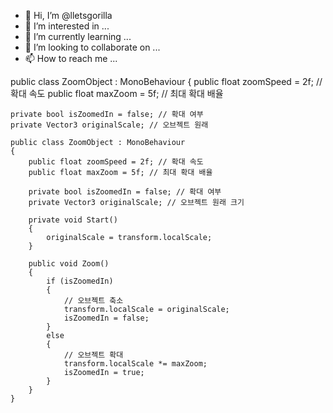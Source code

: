 - 👋 Hi, I’m @lletsgorilla
- 👀 I’m interested in ...
- 🌱 I’m currently learning ...
- 💞️ I’m looking to collaborate on ...
- 📫 How to reach me ...

<!---
lletsgorilla/lletsgorilla is a ✨ special ✨ repository because its `README.md` (this file) appears on your GitHub profile.
You can click the Preview link to take a look at your changes.
--->
public class ZoomObject : MonoBehaviour
{
    public float zoomSpeed = 2f; // 확대 속도
    public float maxZoom = 5f; // 최대 확대 배율

    private bool isZoomedIn = false; // 확대 여부
    private Vector3 originalScale; // 오브젝트 원래

    public class ZoomObject : MonoBehaviour
    {
        public float zoomSpeed = 2f; // 확대 속도
        public float maxZoom = 5f; // 최대 확대 배율

        private bool isZoomedIn = false; // 확대 여부
        private Vector3 originalScale; // 오브젝트 원래 크기

        private void Start()
        {
            originalScale = transform.localScale;
        }

        public void Zoom()
        {
            if (isZoomedIn)
            {
                // 오브젝트 축소
                transform.localScale = originalScale;
                isZoomedIn = false;
            }
            else
            {
                // 오브젝트 확대
                transform.localScale *= maxZoom;
                isZoomedIn = true;
            }
        }
    }
